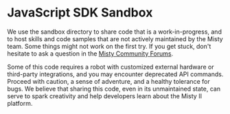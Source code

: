 # JavaScript SDK Sandbox

We use the sandbox directory to share code that is a work-in-progress, and to host skills and code samples that are not actively maintained by the Misty team. Some things might not work on the first try. If you get stuck, don't hesitate to ask a question in the [Misty Community Forums](https://community.mistyrobotics.com).

Some of this code requires a robot with customized external hardware or third-party integrations, and you may encounter deprecated API commands. Proceed with caution, a sense of adventure, and a healthy tolerance for bugs. We believe that sharing this code, even in its unmaintained state, can serve to spark creativity and help developers learn about the Misty II platform. 
